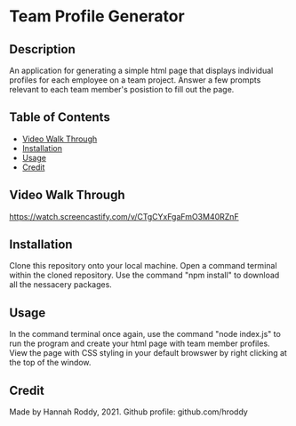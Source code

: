 # Team Profile Generator

## Description

An application for generating a simple html page that displays individual profiles for each employee on a team project. Answer a few prompts relevant to each team member's posistion to fill out the page.

## Table of Contents

*  [Video Walk Through](#video)
*  [Installation](#installation)
*  [Usage](#usage)
*  [Credit](#credit)

## Video Walk Through

https://watch.screencastify.com/v/CTgCYxFgaFmO3M40RZnF

## Installation

Clone this repository onto your local machine. Open a command terminal within the cloned repository. Use the command "npm install" to download all the nessacery packages.

## Usage

 In the command terminal once again, use the command "node index.js" to run the program and create your html page with team member profiles. View the page with CSS styling in your default browswer by right clicking at the top of the window.

## Credit

Made by Hannah Roddy, 2021. Github profile: github.com/hroddy